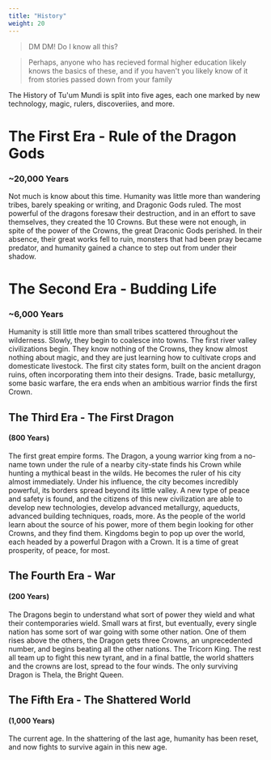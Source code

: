 ```yaml
---
title: "History"
weight: 20
---
```

> DM DM! Do I know all this?

> Perhaps, anyone who has recieved formal higher education likely knows the basics of these, and if you haven't you likely know of it from stories passed down from your family

The History of Tu'um Mundi is split into five ages, each one marked by new technology, magic, rulers, discoveriies, and more.

# The First Era - Rule of the Dragon Gods
### ~20,000 Years
Not much is know about this time. Humanity was little more than wandering tribes, barely speaking or writing, and Dragonic Gods ruled.
The most powerful of the dragons foresaw their destruction, and in an effort to save themselves, they created the 10 Crowns.
But these were not enough, in spite of the power of the Crowns, the great Draconic Gods perished. In their absence, their great works fell to ruin, monsters that had been pray became predator, and humanity gained a chance to step out from under their shadow.

# The Second Era - Budding Life
### ~6,000 Years
Humanity is still little more than small tribes scattered throughout the wilderness. Slowly, they begin to coalesce into towns. The first river valley civilizations begin. They know nothing of the Crowns, they know almost nothing about magic, and they are just learning how to cultivate crops and domesticate livestock. The first city states form, built on the ancient dragon ruins, often incorporating them into their designs. Trade, basic metallurgy, some basic warfare, the era ends when an ambitious warrior finds the first Crown.
## The Third Era - The First Dragon
#### (800 Years)

The first great empire forms. The Dragon, a young warrior king from a no-name town under the rule of a nearby city-state finds his Crown while hunting a mythical beast in the wilds. He becomes the ruler of his city almost immediately. Under his influence, the city becomes incredibly powerful,  its borders spread beyond its little valley. A new type of peace and safety is found, and the citizens of this new civilization are able to develop new technologies, develop advanced metallurgy, aqueducts, advanced building techniques, roads, more.
As the people of the world learn about the source of his power, more of them begin looking for other Crowns, and they find them. 
Kingdoms begin to pop up over the world, each headed by a powerful Dragon with a Crown. It is a time of great prosperity, of peace, for most.

## The Fourth Era - War
#### (200 Years)

The Dragons begin to understand what sort of power they wield and what their contemporaries wield. Small wars at first, but eventually, every single nation has some sort of war going with some other nation. One of them rises above the others, the Dragon gets three Crowns, an unprecedented number, and begins beating all the other nations. The Tricorn King. The rest all team up to fight this new tyrant, and in a final battle, the world shatters and the crowns are lost, spread to the four winds. The only surviving Dragon is Thela, the Bright Queen.

## The Fifth Era - The Shattered World
#### (1,000 Years)

The current age. In the shattering of the last age, humanity has been reset, and now fights to survive again in this new age. <!-- The world is chaos, Crowns switch heads in less than 10 years on average. Nations have barely enough time to form before they are ripped apart by civil war again. But the people are ambitious. In the cultural consciousness they remember the world before the shattering, and the people are ready to fight. -->